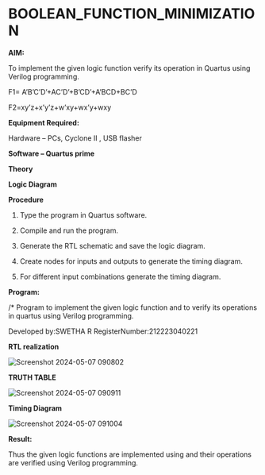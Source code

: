 # BOOLEAN_FUNCTION_MINIMIZATION

**AIM:**

To implement the given logic function verify its operation in Quartus using Verilog programming.

F1= A’B’C’D’+AC’D’+B’CD’+A’BCD+BC’D 

F2=xy’z+x’y’z+w’xy+wx’y+wxy

**Equipment Required:**

Hardware – PCs, Cyclone II , USB flasher

**Software – Quartus prime**

**Theory**

**Logic Diagram**

**Procedure**

1.	Type the program in Quartus software.

2.	Compile and run the program.

3.	Generate the RTL schematic and save the logic diagram.

4.	Create nodes for inputs and outputs to generate the timing diagram.

5.	For different input combinations generate the timing diagram.


**Program:**

/* Program to implement the given logic function and to verify its operations in quartus using Verilog programming. 

Developed by:SWETHA R 
RegisterNumber:212223040221


**RTL realization**

![Screenshot 2024-05-07 090802](https://github.com/swetharangan/BOOLEAN_FUNCTION_MINIMIZATION/assets/163235949/0df5ac2a-e9db-498c-ae1f-449030f98d0b)

**TRUTH TABLE**

![Screenshot 2024-05-07 090911](https://github.com/swetharangan/BOOLEAN_FUNCTION_MINIMIZATION/assets/163235949/4e85db01-0d3a-43b2-97a6-0b8d7cce6687)

**Timing Diagram**

![Screenshot 2024-05-07 091004](https://github.com/swetharangan/BOOLEAN_FUNCTION_MINIMIZATION/assets/163235949/506e8338-29dd-431f-922c-9890ea235f26)


**Result:**

Thus the given logic functions are implemented using and their operations are verified using Verilog programming.

